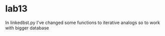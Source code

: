 # lab13

In linkedbst.py I've changed some functions to iterative analogs so to work with bigger database
